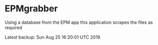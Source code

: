 # EPMgrabber
Using a database from the EPM app this application scrapes the files as required


Latest backup: Sun Aug 25 16:20:01 UTC 2019
